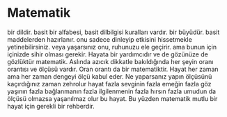 # Matematik
bir dildir. basit bir alfabesi, basit dilbilgisi kuralları vardır. bir büyüdür. basit maddelerden hazırlanır. onu sadece dinleyip etkisini hissetmekle yetinebilirsiniz. veya yaşarsınız onu, ruhunuzu ele geçirir. ama bunun için içinizde sihir olması gerekir. Hayata bir yardımcıdır ve de gözünüze de gözlüktür matematik. Aslında azıcık dikkatle bakıldığında her şeyin oranı orantısı ve ölçüsü vardır. Oran orantı da bir matematiktir. Hayat her zaman ama her zaman dengeyi ölçü kabul eder. Ne yaparsanız yapın ölçüsünü kaçırdığınız zaman zehrolur hayat fazla sevginin fazla emeğin fazla göz yaşının fazla bağlanmanın fazla ilgilenmenin fazla hırsın fazla umudun da ölçüsü olmazsa yaşanılmaz olur bu hayat. Bu yüzden matematik mutlu bir hayat için gerekli bir rehberdir.
